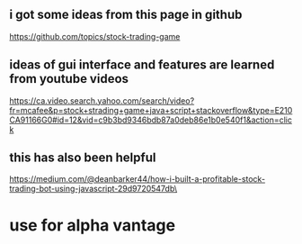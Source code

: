 i got some ideas from this page in github 
-----

https://github.com/topics/stock-trading-game

ideas of gui interface and features are learned from youtube videos
-----
https://ca.video.search.yahoo.com/search/video?fr=mcafee&p=stock+strading+game+java+script+stackoverflow&type=E210CA91166G0#id=12&vid=c9b3bd9346bdb87a0deb86e1b0e540f1&action=click

this has also been helpful
-----

https://medium.com/@deanbarker44/how-i-built-a-profitable-stock-trading-bot-using-javascript-29d9720547db\


use for alpha vantage
=